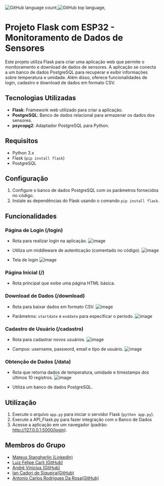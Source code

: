 ![GitHub language count](https://img.shields.io/github/languages/count/andrevinicus/Projeto-IoT-DHT11),![GitHub top language](https://img.shields.io/github/languages/top/andrevinicus/Projeto-IoT-DHT11?color=008000),


# Projeto Flask com ESP32 - Monitoramento de Dados de Sensores

Este projeto utiliza Flask para criar uma aplicação web que permite o monitoramento e download de dados de sensores. A aplicação se conecta a um banco de dados PostgreSQL para recuperar e exibir informações sobre temperatura e umidade. Além disso, oferece funcionalidades de login, cadastro e download de dados em formato CSV.

## Tecnologias Utilizadas

- **Flask**: Framework web utilizado para criar a aplicação.
- **PostgreSQL**: Banco de dados relacional para armazenar os dados dos sensores.
- **psycopg2**: Adaptador PostgreSQL para Python.

## Requisitos

- Python 3.x
- Flask (`pip install flask`)
- PostgreSQL

## Configuração

1. Configure o banco de dados PostgreSQL com os parâmetros fornecidos no código.
2. Instale as dependências do Flask usando o comando `pip install flask`.

## Funcionalidades

### Página de Login (/login)

- Rota para realizar login na aplicação.
  ![image](https://github.com/andrevinicus/Projeto-IoT-DHT11/assets/102330781/5f242313-b95d-46c7-bc4d-c04e28ae5778)

- Utiliza um middleware de autenticação (comentado no código).
  ![image](https://github.com/andrevinicus/Projeto-IoT-DHT11/assets/102330781/87c1498a-ae7f-4ed9-944f-07e81e85a9ca)
- Tela de login
  ![image](https://github.com/andrevinicus/Projeto-IoT-DHT11/assets/102330781/15e341f4-ff59-4da0-a237-07eaebe41c57)


### Página Inicial (/)

- Rota principal que exibe uma página HTML básica.

### Download de Dados (/download)

- Rota para baixar dados em formato CSV.
  ![image](https://github.com/andrevinicus/Projeto-IoT-DHT11/assets/102330781/13928efb-ece8-40f0-a2cf-4019a08dd47d)

- Parâmetros: `startdate` e `enddate` para especificar o período.
  ![image](https://github.com/andrevinicus/Projeto-IoT-DHT11/assets/102330781/e7b3729d-1749-4b07-8eec-b82633eed926)
  

### Cadastro de Usuário (/cadastro)

- Rota para cadastrar novos usuários.
  ![image](https://github.com/andrevinicus/Projeto-IoT-DHT11/assets/102330781/80d872b3-084b-4fa0-bcb9-007cdc7690d9)

- Campos: username, password, email e tipo de usuário.
  ![image](https://github.com/andrevinicus/Projeto-IoT-DHT11/assets/102330781/cfbed7d7-409a-4fa7-a7ea-27d8878fd028)


### Obtenção de Dados (/data)

- Rota que retorna dados de temperatura, umidade e timestamps dos últimos 10 registros.
  ![image](https://github.com/andrevinicus/Projeto-IoT-DHT11/assets/102330781/3334dae7-0e1f-46e4-adc1-7e179c5318f3)

- Utiliza um banco de dados PostgreSQL.

## Utilização

1. Execute o arquivo `app.py` para iniciar o servidor Flask (`python app.py`).
2. Execute a API_Flask.py para fazer integraçâo com o Banco de Dados
3. Acesse a aplicação em um navegador (padrão: http://127.0.0.1:5000/login).


## Membros do Grupo

- [Mateus Stangherlin (LinkedIn)](https://www.linkedin.com/in/mateus-stangherlin-47a1b1230/)
- [Luiz Felipe Carli (GitHub)](https://github.com/felipeluizcarli)
- [André Vinicius (GitHub)](https://github.com/andrevinicus/Projeto-IoT-DHT11)
- [Ian Cadori de Siqueira(GitHub)](https://github.com/IanSiqueira)
- [Antonio Carlos Rodrigues Da Rosa(GitHub)](https://github.com/R-DaRosa-Antonio)

